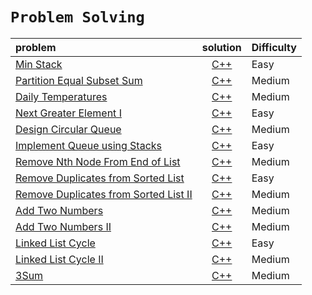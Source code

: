 # **`Problem Solving`**







|            problem                                      |                  solution                                                           | Difficulty    |
| :----------------------------------------------------   |                                         :--------:                                  | ------------  |
| [Min Stack](https://leetcode.com/problems/min-stack/)   | [C++ ](https://github.com/shehab-ashraf/Problem_Solving/blob/master/Min%20Stack.cpp)| Easy          |
| [Partition Equal Subset Sum](https://leetcode.com/problems/partition-equal-subset-sum/)  | [C++](https://github.com/shehab-ashraf/Problem_Solving/blob/master/Partition%20Equal%20Subset%20Sum.cpp)| Medium  |
| [Daily Temperatures](https://leetcode.com/problems/daily-temperatures/) | [C++](https://github.com/shehab-ashraf/Problem_Solving/blob/master/Daily%20Temperatures.cpp) | Medium |
| [Next Greater Element I](https://leetcode.com/problems/next-greater-element-i/) | [C++](https://github.com/shehab-ashraf/Problem_Solving/blob/master/Next%20Greater%20Element%20I.cpp) | Easy |
| [Design Circular Queue](https://leetcode.com/problems/design-circular-queue/) | [C++](https://github.com/shehab-ashraf/Problem_Solving/blob/master/Solutions/Design%20Circular%20Queue.cpp) | Medium |
| [Implement Queue using Stacks](https://leetcode.com/problems/implement-queue-using-stacks/) | [C++](https://github.com/shehab-ashraf/Problem_Solving/blob/master/Solutions/Implement%20Queue%20using%20Stacks.cpp) | Easy |
| [Remove Nth Node From End of List](https://leetcode.com/problems/remove-nth-node-from-end-of-list/) | [C++](https://github.com/shehab-ashraf/Problem_Solving/blob/master/Solutions/Remove%20Nth%20Node%20From%20End%20of%20List.cpp) |Medium|
|[Remove Duplicates from Sorted List](https://leetcode.com/problems/remove-duplicates-from-sorted-list) | [C++](https://github.com/shehab-ashraf/Problem_Solving/blob/master/Solutions/Remove%20Duplicates%20from%20Sorted%20List.cpp) |Easy|
|[Remove Duplicates from Sorted List II](https://leetcode.com/problems/remove-duplicates-from-sorted-list-ii/) | [C++](https://github.com/shehab-ashraf/Problem_Solving/blob/master/Solutions/Remove%20Duplicates%20from%20Sorted%20List%20II.cpp) |Medium|
| [Add Two Numbers](https://leetcode.com/problems/add-two-numbers/) | [C++](https://github.com/shehab-ashraf/Problem_Solving/blob/master/Solutions/Add%20Two%20Numbers.cpp) | Medium|
| [Add Two Numbers II](https://leetcode.com/problems/add-two-numbers-ii/) | [C++](https://github.com/shehab-ashraf/Problem_Solving/blob/master/Solutions/Add%20Two%20Numbers%20II.cpp) | Medium|
| [Linked List Cycle](https://leetcode.com/problems/linked-list-cycle/) |[C++](https://github.com/shehab-ashraf/Problem_Solving/blob/master/Solutions/Linked%20List%20Cycle.cpp)| Easy|
| [Linked List Cycle II](https://leetcode.com/problems/linked-list-cycle-ii/) | [C++](https://github.com/shehab-ashraf/Problem_Solving/blob/master/Solutions/Linked%20List%20Cycle%20II.cpp) | Medium|
| [3Sum](https://leetcode.com/problems/3sum/) | [C++](https://github.com/shehab-ashraf/Problem_Solving/blob/master/Solutions/3Sum.cpp) |Medium|

